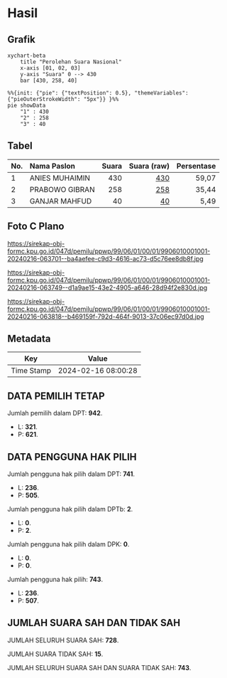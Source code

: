 # Hasil

## Grafik

```mermaid
xychart-beta
    title "Perolehan Suara Nasional"
    x-axis [01, 02, 03]
    y-axis "Suara" 0 --> 430
    bar [430, 258, 40]
```

```mermaid
%%{init: {"pie": {"textPosition": 0.5}, "themeVariables": {"pieOuterStrokeWidth": "5px"}} }%%
pie showData
    "1" : 430
    "2" : 258
    "3" : 40
```

## Tabel

| No. | Nama Paslon    | Suara | Suara (raw) | Persentase |
|:--- |:-------------- | -----:| -----------:| ----------:|
| 1   | ANIES MUHAIMIN | 430   | [430][p-1]  | 59,07      |
| 2   | PRABOWO GIBRAN | 258   | [258][p-2]  | 35,44      |
| 3   | GANJAR MAHFUD  | 40    | [40][p-3]   | 5,49       |


[p-1]: https://github.com/gigit-pemilu/pemilu-2024/blob/main/pilpres/hitung-suara/sub/99-luar-negeri/sub/06-ankara-turki/sub/01-ankara-turki/sub/0001-ankara-turki/sub/001-pos-001/sub/paslon-1.txt
[p-2]: https://github.com/gigit-pemilu/pemilu-2024/blob/main/pilpres/hitung-suara/sub/99-luar-negeri/sub/06-ankara-turki/sub/01-ankara-turki/sub/0001-ankara-turki/sub/001-pos-001/sub/paslon-2.txt
[p-3]: https://github.com/gigit-pemilu/pemilu-2024/blob/main/pilpres/hitung-suara/sub/99-luar-negeri/sub/06-ankara-turki/sub/01-ankara-turki/sub/0001-ankara-turki/sub/001-pos-001/sub/paslon-3.txt

## Foto C Plano

https://sirekap-obj-formc.kpu.go.id/047d/pemilu/ppwp/99/06/01/00/01/9906010001001-20240216-063701--ba4aefee-c9d3-4616-ac73-d5c76ee8db8f.jpg

https://sirekap-obj-formc.kpu.go.id/047d/pemilu/ppwp/99/06/01/00/01/9906010001001-20240216-063749--d1a9ae15-43e2-4905-a646-28d94f2e830d.jpg

https://sirekap-obj-formc.kpu.go.id/047d/pemilu/ppwp/99/06/01/00/01/9906010001001-20240216-063818--b469159f-792d-464f-9013-37c06ec97d0d.jpg


## Metadata

| Key        | Value               |
| ---------- | ------------------- |
| Time Stamp | 2024-02-16 08:00:28 |


## DATA PEMILIH TETAP

Jumlah pemilih dalam DPT: **942**.
 * L: **321**.
 * P: **621**.

## DATA PENGGUNA HAK PILIH

Jumlah pengguna hak pilih dalam DPT: **741**.
 * L: **236**.
 * P: **505**.

Jumlah pengguna hak pilih dalam DPTb: **2**.
 * L: **0**.
 * P: **2**.

Jumlah pengguna hak pilih dalam DPK: **0**.
 * L: **0**.
 * P: **0**.

Jumlah pengguna hak pilih: **743**.
 * L: **236**.
 * P: **507**.

## JUMLAH SUARA SAH DAN TIDAK SAH

JUMLAH SELURUH SUARA SAH: **728**.

JUMLAH SUARA TIDAK SAH: **15**.

JUMLAH SELURUH SUARA SAH DAN SUARA TIDAK SAH: **743**.


